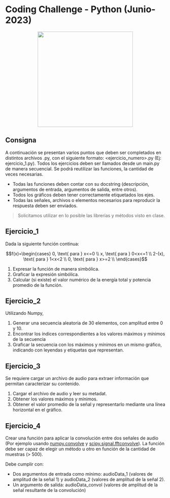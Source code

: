 # Coding Challenge - Python (Junio-2023)

<center><img src="https://raw.githubusercontent.com/maxiyommi/signal-systems/master/LogoPractica.png" width="300"/></center>

## Consigna

A continuación se presentan varios puntos que deben ser completados en distintos archivos .py, con el siguiente formato: <ejercicio_numero>.py (Ej: ejercicio_1.py). Todos los ejercicios deben ser llamados desde un main.py de manera secuencial. Se podrá reutilizar las funciones, la cantidad de veces necesarias.

* Todas las funciones deben contar con su docstring (descripción, argumentos de entrada, argumentos de salida, entre otros).
* Todos los gráficos deben tener correctamente etiquetados los ejes.
* Todas las señales, archivos o elementos necesarios para reproducir la respuesta deben ser enviados.

> Solicitamos utilizar en lo posible las librerías y métodos visto en clase.

## Ejercicio_1
Dada la siguiente función continua:

$$f(x)=\begin{cases} 
0, \text{ para } x<=0 \\  
x, \text{  para } 0<x<=1 \\
2-(x), \text{ para } 1<x<2 \\ 
0, \text{ para } x>=2 \\  
\end{cases}$$

1. Expresar la función de manera simbólica.
2. Graficar la expresión simbólica.
3. Calcular (si existe) el valor numérico de la energía total y potencia promedio de la función. 

## Ejercicio_2
Utilizando Numpy,
1. Generar una secuencia aleatoria de 30 elementos, con amplitud entre 0 y 10.
2. Encontrar los índices correspondientes a los valores máximos y mínimos de la secuencia
3. Graficar la secuencia con los máximos y mínimos en un mismo gráfico, indicando con leyendas y etiquetas que representan.

## Ejercicio_3
Se requiere cargar un archivo de audio para extraer información que permitan caracterizar su contenido.
1. Cargar el archivo de audio y leer su metadat.
2. Obtener los valores máximos y mínimos.
3. Obtener el valor promedio de la señal y representarlo mediante una línea horizontal en el gráfico.

## Ejercicio_4
Crear una función para aplicar la convolución entre dos señales de audio (Por ejemplo usando [numpy.convolve](https://numpy.org/doc/1.19/reference/generated/numpy.convolve.html) y [scipy.signal.fftconvolve](https://docs.scipy.org/doc/scipy/reference/generated/scipy.signal.fftconvolve.html#scipy.signal.fftconvolve)). La función debe ser capaz de elegir un método u otro en función de la cantidad de muestras (> 500).

Debe cumplir con: 
* Dos argumentos de entrada como mínimo: audioData_1 (valores de amplitud de la señal 1) y audioData_2 (valores de amplitud de la señal 2).
* Un argumento de salida: audioData_convol (valores de amplitud de la señal resultante de la convolución)
